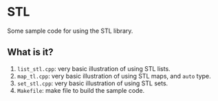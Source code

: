 # STL
Some sample code for using the STL library.

## What is it?
1. `list_stl.cpp`: very basic illustration of using STL lists.
1. `map_tl.cpp`: very basic illustration of using STL maps, and `auto`
    type.
1. `set_stl.cpp`: very basic illustration of using STL sets.
1. `Makefile`: make file to build the sample code.
